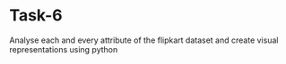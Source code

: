 # Task-6
Analyse each and every attribute of the flipkart dataset and create visual representations using python 
